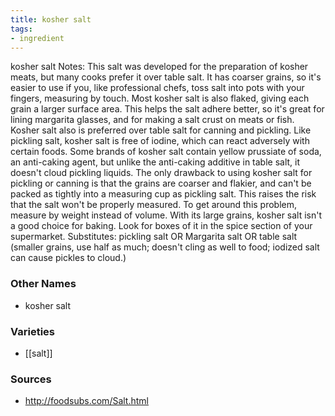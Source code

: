 ```yaml
---
title: kosher salt
tags:
- ingredient
---
```

kosher salt Notes: This salt was developed for the preparation of kosher meats, but many cooks prefer it over table salt. It has coarser grains, so it's easier to use if you, like professional chefs, toss salt into pots with your fingers, measuring by touch. Most kosher salt is also flaked, giving each grain a larger surface area. This helps the salt adhere better, so it's great for lining margarita glasses, and for making a salt crust on meats or fish. Kosher salt also is preferred over table salt for canning and pickling. Like pickling salt, kosher salt is free of iodine, which can react adversely with certain foods. Some brands of kosher salt contain yellow prussiate of soda, an anti-caking agent, but unlike the anti-caking additive in table salt, it doesn't cloud pickling liquids. The only drawback to using kosher salt for pickling or canning is that the grains are coarser and flakier, and can't be packed as tightly into a measuring cup as pickling salt. This raises the risk that the salt won't be properly measured. To get around this problem, measure by weight instead of volume. With its large grains, kosher salt isn't a good choice for baking. Look for boxes of it in the spice section of your supermarket. Substitutes: pickling salt OR Margarita salt OR table salt (smaller grains, use half as much; doesn't cling as well to food; iodized salt can cause pickles to cloud.)

### Other Names

* kosher salt

### Varieties

* [[salt]]

### Sources
* http://foodsubs.com/Salt.html
